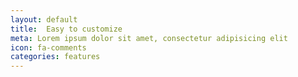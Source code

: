 ```yaml
---
layout: default
title:  Easy to customize
meta: Lorem ipsum dolor sit amet, consectetur adipisicing elit
icon: fa-comments
categories: features
---
```

